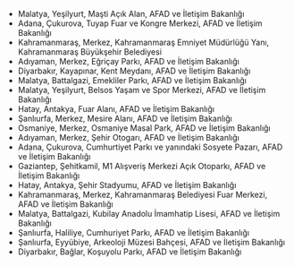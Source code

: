 - Malatya, Yeşilyurt, Maşti Açık Alan, AFAD ve İletişim Bakanlığı
- Adana, Çukurova, Tuyap Fuar ve Kongre Merkezi, AFAD ve İletişim Bakanlığı
- Kahramanmaraş, Merkez, Kahramanmaraş Emniyet Müdürlüğü Yanı, Kahramanmaraş Büyükşehir Belediyesi
- Adıyaman, Merkez, Eğriçay Parkı, AFAD ve İletişim Bakanlığı
- Diyarbakır, Kayapınar, Kent Meydanı, AFAD ve İletişim Bakanlığı
- Malatya, Battalgazi, Emekliler Parkı, AFAD ve İletişim Bakanlığı
- Malatya, Yeşilyurt, Belsos Yaşam ve Spor Merkezi, AFAD ve İletişim Bakanlığı
- Hatay, Antakya, Fuar Alanı, AFAD ve İletişim Bakanlığı
- Şanlıurfa, Merkez, Mesire Alanı, AFAD ve İletişim Bakanlığı
- Osmaniye, Merkez, Osmaniye Masal Park, AFAD ve İletişim Bakanlığı
- Adıyaman, Merkez, Şehir Otogarı, AFAD ve İletişim Bakanlığı
- Adana, Çukurova, Cumhurtiyet Parkı ve yanındaki Sosyete Pazarı, AFAD ve İletişim Bakanlığı
- Gaziantep, Şehitkamil, M1 Alışveriş Merkezi Açık Otoparkı, AFAD ve İletişim Bakanlığı
- Hatay, Antakya, Şehir Stadyumu, AFAD ve İletişim Bakanlığı
- Kahramanmaraş, Merkez, Kahramanmaraş Belediyesi Fuar Merkezi, AFAD ve İletişim Bakanlığı
- Malatya, Battalgazi, Kubilay Anadolu İmamhatip Lisesi, AFAD ve İletişim Bakanlığı
- Şanlıurfa, Haliliye, Cumhuriyet Parkı, AFAD ve İletişim Bakanlığı
- Şanlıurfa, Eyyübiye, Arkeoloji Müzesi Bahçesi, AFAD ve İletişim Bakanlığı
- Diyarbakır, Bağlar, Koşuyolu Parkı, AFAD ve İletişim Bakanlığı
